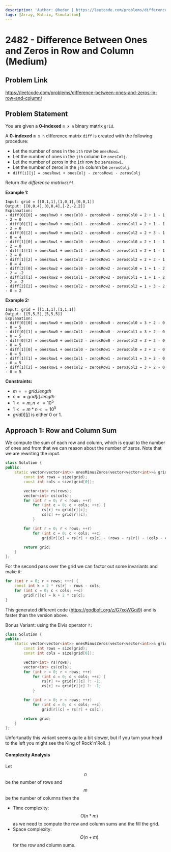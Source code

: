 ```yaml
---
description: 'Author: @heder | https://leetcode.com/problems/difference-between-ones-and-zeros-in-row-and-column/'
tags: [Array, Matrix, Simulation]
---
```


# 2482 - Difference Between Ones and Zeros in Row and Column (Medium)

## Problem Link

https://leetcode.com/problems/difference-between-ones-and-zeros-in-row-and-column/

## Problem Statement

You are given a **0-indexed** `m x n` binary matrix `grid`.

A **0-indexed** `m x n` difference matrix `diff` is created with the following procedure:

- Let the number of ones in the `ith` row be `onesRowi`.
- Let the number of ones in the `jth` column be `onesColj`.
- Let the number of zeros in the `ith` row be `zerosRowi`.
- Let the number of zeros in the `jth` column be `zerosColj`.
- `diff[i][j] = onesRowi + onesColj - zerosRowi - zerosColj`

Return _the difference matrix_`diff`.

**Example 1:**

```
Input: grid = [[0,1,1],[1,0,1],[0,0,1]]
Output: [[0,0,4],[0,0,4],[-2,-2,2]]
Explanation:
- diff[0][0] = onesRow0 + onesCol0 - zerosRow0 - zerosCol0 = 2 + 1 - 1 - 2 = 0
- diff[0][1] = onesRow0 + onesCol1 - zerosRow0 - zerosCol1 = 2 + 1 - 1 - 2 = 0
- diff[0][2] = onesRow0 + onesCol2 - zerosRow0 - zerosCol2 = 2 + 3 - 1 - 0 = 4
- diff[1][0] = onesRow1 + onesCol0 - zerosRow1 - zerosCol0 = 2 + 1 - 1 - 2 = 0
- diff[1][1] = onesRow1 + onesCol1 - zerosRow1 - zerosCol1 = 2 + 1 - 1 - 2 = 0
- diff[1][2] = onesRow1 + onesCol2 - zerosRow1 - zerosCol2 = 2 + 3 - 1 - 0 = 4
- diff[2][0] = onesRow2 + onesCol0 - zerosRow2 - zerosCol0 = 1 + 1 - 2 - 2 = -2
- diff[2][1] = onesRow2 + onesCol1 - zerosRow2 - zerosCol1 = 1 + 1 - 2 - 2 = -2
- diff[2][2] = onesRow2 + onesCol2 - zerosRow2 - zerosCol2 = 1 + 3 - 2 - 0 = 2
```

**Example 2:**

```
Input: grid = [[1,1,1],[1,1,1]]
Output: [[5,5,5],[5,5,5]]
Explanation:
- diff[0][0] = onesRow0 + onesCol0 - zerosRow0 - zerosCol0 = 3 + 2 - 0 - 0 = 5
- diff[0][1] = onesRow0 + onesCol1 - zerosRow0 - zerosCol1 = 3 + 2 - 0 - 0 = 5
- diff[0][2] = onesRow0 + onesCol2 - zerosRow0 - zerosCol2 = 3 + 2 - 0 - 0 = 5
- diff[1][0] = onesRow1 + onesCol0 - zerosRow1 - zerosCol0 = 3 + 2 - 0 - 0 = 5
- diff[1][1] = onesRow1 + onesCol1 - zerosRow1 - zerosCol1 = 3 + 2 - 0 - 0 = 5
- diff[1][2] = onesRow1 + onesCol2 - zerosRow1 - zerosCol2 = 3 + 2 - 0 - 0 = 5
```

**Constraints:**

- $m == grid.length$
- $n == grid[i].length$
- $1 <= m, n <= 10 ^ 5$
- $1 <= m * n <= 10 ^ 5$
- $grid[i][j]$ is either $0$ or $1$.

## Approach 1: Row and Column Sum

We compute the sum of each row and column, which is equal to the number of ones and from that we can reason about the number of zeros. Note that we are rewriting the input.

<Tabs>
<TabItem value="cpp" label="C++">
<SolutionAuthor name="@heder"/>

```cpp
class Solution {
public:
    static vector<vector<int>> onesMinusZeros(vector<vector<int>>& grid) noexcept {
        const int rows = size(grid);
        const int cols = size(grid[0]);

        vector<int> rs(rows);
        vector<int> cs(cols);
        for (int r = 0; r < rows; ++r)
            for (int c = 0; c < cols; ++c) {
                rs[r] += grid[r][c];
                cs[c] += grid[r][c];
            }

        for (int r = 0; r < rows; ++r)
            for (int c = 0; c < cols; ++c)
                grid[r][c] = rs[r] + cs[c] - (rows - rs[r]) - (cols - cs[c]);

        return grid;
    }
};
```

</TabItem>
</Tabs>

For the second pass over the grid we can factor out some invariants and make it:

<Tabs>
<TabItem value="cpp" label="C++">
<SolutionAuthor name="@heder"/>

```cpp
for (int r = 0; r < rows; ++r) {
    const int k = 2 * rs[r] - rows - cols;
    for (int c = 0; c < cols; ++c)
        grid[r][c] = k + 2 * cs[c];
}
```

</TabItem>
</Tabs>

This generated different code (https://godbolt.org/z/G7xoWGqj9) and is faster than the version above.

Bonus Variant: using the Elvis operator `?:`

<Tabs>
<TabItem value="cpp" label="C++">
<SolutionAuthor name="@heder"/>

```cpp
class Solution {
public:
    static vector<vector<int>> onesMinusZeros(vector<vector<int>>& grid) noexcept {
        const int rows = size(grid);
        const int cols = size(grid[0]);

        vector<int> rs(rows);
        vector<int> cs(cols);
        for (int r = 0; r < rows; ++r)
            for (int c = 0; c < cols; ++c) {
                rs[r] += grid[r][c] ?: -1;
                cs[c] += grid[r][c] ?: -1;
            }

        for (int r = 0; r < rows; ++r)
            for (int c = 0; c < cols; ++c)
                grid[r][c] = rs[r] + cs[c];

        return grid;
    }
};
```

</TabItem>
</Tabs>

Unfortunatly this variant seems quite a bit slower, but if you turn your head to the left you might see the King of Rock'n'Roll. :)

#### Complexity Analysis

Let $$n$$ be the number of rows and $$m$$ be the number of columns then the

- Time complexity: $$O(n * m)$$ as we need to compute the row and column sums and the fill the grid.
- Space complexity: $$O(n + m)$$ for the row and column sums.

